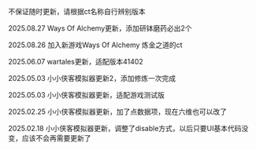 不保证随时更新，请根据ct名称自行辨别版本

2025.08.27 Ways Of Alchemy更新，添加研钵磨药必出2个

2025.08.26 加入新游戏Ways Of Alchemy 炼金之道的ct

2025.06.07 wartales更新，适配版本41402

2025.05.03 小小侠客模拟器更新2，添加修炼一次完成

2025.05.03 小小侠客模拟器更新，适配游戏测试版

2025.02.25 小小侠客模拟器更新，加了点数据项，现在六维也可以改了

2025.02.18 小小侠客模拟器更新，调整了disable方式，以后只要UI基本代码没变，应该不会再需要更新了
